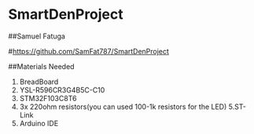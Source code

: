 # SmartDenProject
##Samuel Fatuga

#https://github.com/SamFat787/SmartDenProject

##Materials Needed
1. BreadBoard
2. YSL-R596CR3G4B5C-C10
3. STM32F103C8T6
4. 3x 220ohm resistors(you can used 100-1k resistors for the LED)
5.ST-Link
6. Arduino IDE

